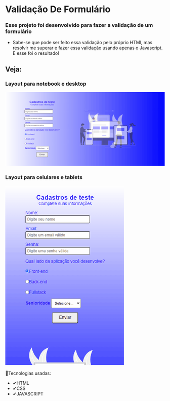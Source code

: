 # Validação De Formulário

### Esse projeto foi desenvolvido para fazer a validação de um formulário

- Sabe-se que pode ser feito essa validação pelo próprio HTMl, mas resolvir me superar e fazer essa validação usando apenas o Javascript. E esse foi o resultado!

## Veja:


### Layout para notebook e desktop

<img src="gif/api_form_telanot.gif">


### Layout para celulares e tablets
<img src="gif/api_form_telacll.gif">

🚀Tecnologias usadas:
- ✔HTML
- ✔CSS
- ✔JAVASCRIPT


